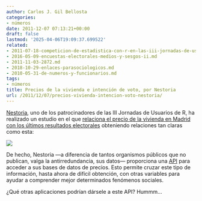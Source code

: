 ```yaml
---
author: Carlos J. Gil Bellosta
categories:
- números
date: 2011-12-07 07:13:21+00:00
draft: false
lastmod: '2025-04-06T19:09:37.699522'
related:
- 2011-07-18-competicion-de-estadistica-con-r-en-las-iii-jornadas-de-usuarios-de-r.md
- 2016-05-09-encuestas-electorales-medios-y-sesgos-ii.md
- 2011-11-03-2872.md
- 2018-10-29-enlaces-parasociologicos.md
- 2010-05-31-de-numeros-y-funcionarios.md
tags:
- números
title: Precios de la vivienda e intención de voto, por Nestoria
url: /2011/12/07/precios-vivienda-intencion-voto-nestoria/
---
```


[Nestoria](http://nestoria.es), uno de los patrocinadores de las III Jornadas de Usuarios de R, ha realizado un estudio en el que [relaciona el precio de la vivienda en Madrid con los últimos resultados electorales](http://www.nestoria.es/data/madrid-elecciones-2011-precio-vivienda) obteniendo relaciones tan claras como esta:

[![](/wp-uploads/2011/12/precio_vivienda_pp_psoe.jpg)
](/wp-uploads/2011/12/precio_vivienda_pp_psoe.jpg)

De hecho, Nestoria —a diferencia de tantos organismos públicos que no publican, valga la antirredundancia, sus datos— proporciona una [API](http://www.nestoria.co.uk/help/api) para acceder a sus bases de datos de precios. Esto permite cruzar este tipo de información, hasta ahora de difícil obtención, con otras variables para ayudar a comprender mejor determinados fenómenos sociales.

¿Qué otras aplicaciones podrían dársele a este API? Hummm...